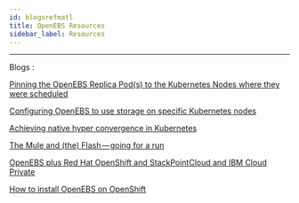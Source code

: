 ```yaml
---
id: blogsrefmatl
title: OpenEBS Resources
sidebar_label: Resources
---
```


------

Blogs :

[Pinning the OpenEBS Replica Pod(s) to the Kubernetes Nodes where they were scheduled](https://blog.openebs.io/how-do-i-pin-the-openebs-replica-pod-s-to-the-kubernetes-nodes-where-they-were-scheduled-2ba42e3015df)

 [Configuring OpenEBS to use storage on specific Kubernetes nodes](https://blog.openebs.io/how-do-i-configure-openebs-to-use-storage-on-specific-kubernetes-nodes-361e3e842a78) 

[Achieving native hyper convergence in Kubernetes](https://blog.openebs.io/achieving-native-hyper-convergence-in-kubernetes-cb93e0bcf5d3)

[The Mule and (the) Flash — going for a run](https://blog.openebs.io/the-mule-and-the-flash-going-for-a-run-b104acbc74a2)

[OpenEBS plus Red Hat OpenShift and StackPointCloud and IBM Cloud Private](https://blog.openebs.io/openebs-plus-red-hat-openshift-and-stackpointcloud-and-ibm-cloud-private-and-6695aeee2545)

[How to install OpenEBS on OpenShift](https://blog.openebs.io/how-to-install-openebs-on-openshift-2e1e15828953)


<!-- Hotjar Tracking Code for https://docs.openebs.io -->
<script>
   (function(h,o,t,j,a,r){
       h.hj=h.hj||function(){(h.hj.q=h.hj.q||[]).push(arguments)};
       h._hjSettings={hjid:785693,hjsv:6};
       a=o.getElementsByTagName('head')[0];
       r=o.createElement('script');r.async=1;
       r.src=t+h._hjSettings.hjid+j+h._hjSettings.hjsv;
       a.appendChild(r);
   })(window,document,'https://static.hotjar.com/c/hotjar-','.js?sv=');
</script>
